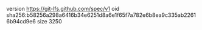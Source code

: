 version https://git-lfs.github.com/spec/v1
oid sha256:b58256a298a6416b34e6251d8a6e1f65f7a782e6b8ea9c335ab22616b94cd9e6
size 3250
